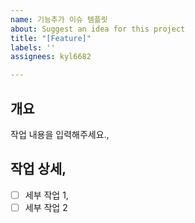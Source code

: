 ```yaml
---
name: 기능추가 이슈 템플릿
about: Suggest an idea for this project
title: "[Feature]"
labels: ''
assignees: kyl6682

---
```


## 개요
작업 내용을 입력해주세요.,

## 작업 상세,
- [ ]  세부 작업 1,
- [ ]  세부 작업 2
